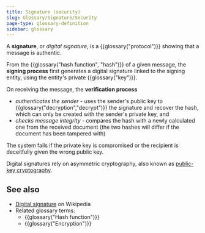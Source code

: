 ```yaml
---
title: Signature (security)
slug: Glossary/Signature/Security
page-type: glossary-definition
sidebar: glossary
---
```


A **signature**, or _digital signature_, is a {{glossary("protocol")}} showing that a message is authentic.

From the {{glossary("hash function", "hash")}} of a given message, the **signing process** first generates a digital signature linked to the signing entity, using the entity's private {{glossary("key")}}.

On receiving the message, the **verification process**

- _authenticates the sender -_ uses the sender's public key to {{glossary("decryption","decrypt")}} the signature and recover the hash, which can only be created with the sender's private key, and
- _checks message integrity -_ compares the hash with a newly calculated one from the received document (the two hashes will differ if the document has been tampered with)

The system fails if the private key is compromised or the recipient is deceitfully given the wrong public key.

Digital signatures rely on asymmetric cryptography, also known as [public-key cryptography](https://en.wikipedia.org/wiki/Public-key_cryptography).

## See also

- [Digital signature](https://en.wikipedia.org/wiki/Digital_signature) on Wikipedia
- Related glossary terms:
  - {{glossary("Hash function")}}
  - {{glossary("Encryption")}}
